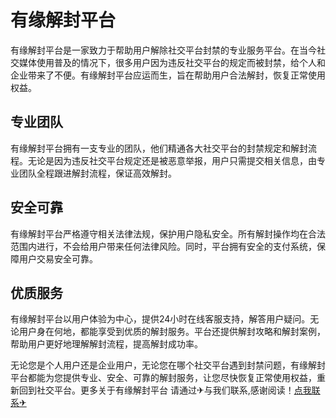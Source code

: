 # 有缘解封平台

有缘解封平台是一家致力于帮助用户解除社交平台封禁的专业服务平台。在当今社交媒体使用普及的情况下，很多用户因为违反社交平台的规定而被封禁，给个人和企业带来了不便。有缘解封平台应运而生，旨在帮助用户合法解封，恢复正常使用权益。

## 专业团队

有缘解封平台拥有一支专业的团队，他们精通各大社交平台的封禁规定和解封流程。无论是因为违反社交平台规定还是被恶意举报，用户只需提交相关信息，由专业团队全程跟进解封流程，保证高效解封。

## 安全可靠

有缘解封平台严格遵守相关法律法规，保护用户隐私安全。所有解封操作均在合法范围内进行，不会给用户带来任何法律风险。同时，平台拥有安全的支付系统，保障用户交易安全可靠。

## 优质服务

有缘解封平台以用户体验为中心，提供24小时在线客服支持，解答用户疑问。无论用户身在何地，都能享受到优质的解封服务。平台还提供解封攻略和解封案例，帮助用户更好地理解解封流程，提高解封成功率。

无论您是个人用户还是企业用户，无论您在哪个社交平台遇到封禁问题，有缘解封平台都能为您提供专业、安全、可靠的解封服务，让您尽快恢复正常使用权益，重新回到社交平台。更多关于有缘解封平台 请通过✈与我们联系,感谢阅读！[点我联系✈](https://www.k02.cc)